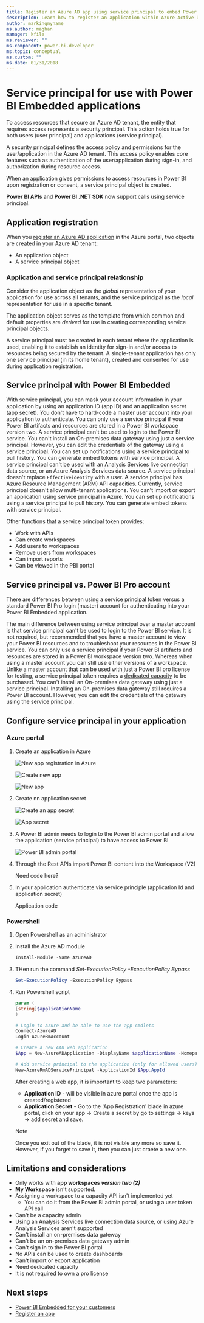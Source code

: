 ```yaml
---
title: Register an Azure AD app using service principal to embed Power BI content
description: Learn how to register an application within Azure Active Directory using service principal for use with embedding Power BI content.
author: markingmyname
ms.author: maghan
manager: kfile
ms.reviewer: ""
ms.component: power-bi-developer
ms.topic: conceptual
ms.custom: ""
ms.date: 01/31/2018
---
```


# Service principal for use with Power BI Embedded applications

To access resources that secure an Azure AD tenant, the entity that requires access represents a security principal. This action holds true for both users (user principal) and applications (service principal).

A security principal defines the access policy and permissions for the user/application in the Azure AD tenant. This access policy enables core features such as authentication of the user/application during sign-in, and authorization during resource access.

When an application gives permissions to access resources in Power BI upon registration or consent, a service principal object is created.

**Power BI APIs** and **Power BI .NET SDK** now support calls using service principal.

## Application registration

When you [register an Azure AD application](register-app.md) in the Azure portal, two objects are created in your Azure AD tenant:

- An application object
- A service principal object

### Application and service principal relationship

Consider the application object as the *global* representation of your application for use across all tenants, and the service principal as the *local* representation for use in a specific tenant.

The application object serves as the template from which common and default properties are *derived* for use in creating corresponding service principal objects.

A service principal must be created in each tenant where the application is used, enabling it to establish an identity for sign-in and/or access to resources being secured by the tenant. A single-tenant application has only one service principal (in its home tenant), created and consented for use during application registration.

## Service principal with Power BI Embedded

With service principal, you can mask your account information in your application by using an application ID (app ID) and an application secret (app secret). You don't have to hard-code a master user account into your application to authenticate. You can only use a service principal if your Power BI artifacts and resources are stored in a Power BI workspace version two. A service principal can't be used to login to the Power BI service. You can't install an On-premises data gateway using just a service principal. However, you can edit the credentials of the gateway using a service principal. You can set up notifications using a service principal to pull history. You can generate embed tokens with service principal. A service principal can't be used with an Analysis Services live connection data source, or an Azure Analysis Services data source. A service principal doesn't replace `Effectiveidentity` with a user. A service principal has Azure Resource Management (ARM) API capacities. Currently, service principal doesn't allow multi-tenant applications. You can't import or export an application using service principal in Azure. You can set up notifications using a service principal to pull history. You can generate embed tokens with service principal.

Other functions that a service principal token provides:

- Work with APIs
- Can create workspaces
- Add users to workspaces
- Remove users from workspaces
- Can import reports
- Can be viewed in the PBI portal

## Service principal vs. Power BI Pro account

There are differences between using a service principal token versus a standard Power BI Pro login (master) account for authenticating into your Power BI Embedded application.

The main difference between using service principal over a master account is that service principal can't be used to login to the Power BI service. It is not required, but recommended that you have a master account to view your Power BI resources and to troubleshoot your resources in the Power BI service. You can only use a service principal if your Power BI artifacts and resources are stored in a Power BI workspace version two. Whereas when using a master account you can still use either versions of a workspace.  Unlike a master account that can be used with just a Power BI pro license for testing, a service principal token requires a [dedicated capacity](azure-pbie-create-capacity.md) to be purchased. You can't install an On-premises data gateway using just a service principal. Installing an On-premises data gateway still requires a Power BI account. However, you can edit the credentials of the gateway using the service principal.

## Configure service principal in your application

### Azure portal

1. Create an application in Azure

    ![New app registration in Azure](media/embed-service-principal/new-app-reg.png)

    ![Create new app](media/embed-service-principal/new-app-create.png)

    ![New app](media/embed-service-principal/new-app.png)

2. Create nn application secret

    ![Create an app secret](media/embed-service-principal/app-secret-create.png)

    ![App secret](media/embed-service-principal/app-secret.png)

3. A Power BI admin needs to login to the Power BI admin portal and allow the application (service principal) to have access to Power BI

    ![Power BI admin portal](media/embed-service-principal/admin-portal.png)

4. Through the Rest APIs import Power BI content into the Workspace (V2)

    Need code here?

5. In your application authenticate via service principle (application Id and application secret)

    Application code

### Powershell

1. Open Powershell as an administrator

2. Install the Azure AD module

    ```powershell
    Install-Module -Name AzureAD
    ```
3. THen run the command *Set-ExecutionPolicy -ExecutionPolicy Bypass*

    ```powershell
    Set-ExecutionPolicy -ExecutionPolicy Bypass
    ```
4. Run Powershell script

    ```powershell
    param (
    [string]$applicationName
    )

    # Login to Azure and be able to use the app cmdlets
    Connect-AzureAD
    Login-AzureRmAccount

    # Create a new AAD web application
    $App = New-AzureADApplication -DisplayName $applicationName -Homepage "https://localhost:44322" -ReplyUrls "https://localhost:44322"

    # Add service principal to the application (only for allowed users)
    New-AzureRmADServicePrincipal -ApplicationId $App.AppId
    ```
    After creating a web app, it is important to keep two parameters:

    - **Application ID** - will be visible in azure portal once the app is created/registered
    - **Application Secret** - Go to the 'App Registration' blade in azure portal, click on your app -> Create a secret by go to settings -> keys -> add secret and save.

    > [!Note]
    > Once you exit out of the blade, it is not visible any more so save it. However, if you forget to save it, then you can just craete a new one.

## Limitations and considerations

- Only works with **app workspaces *version two (2)***
- **My Workspace** isn't supported.
- Assigning a workspace to a capacity API isn't implemented yet
    - You can do it from the Power BI admin portal, or using a user token API call
- Can't be a capacity admin
- Using an Analysis Services live connection data source, or using Azure Analysis Services aren't supported
- Can't install an on-premises data gateway
- Can't be an on-premises data gateway admin
- Can't sign in to the Power BI portal
- No APIs can be used to create dashboards
- Can't import or export application
- Need dedicated capacity
- It is not required to own a pro license

## Next steps

- [Power BI Embedded for your customers](embed-sample-for-customers.md)
- [Register an app](register-app.md)